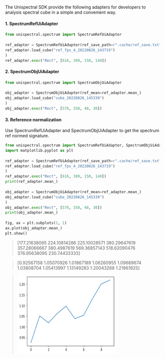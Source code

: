 The Unispectral SDK provide the following adapters for developers to analysis spectral cube in a simple and convenient way.
#### 1. SpectrumRefUiAdapter

```python
from unispectral.spectrum import SpectrumRefUiAdapter

ref_adapter = SpectrumRefUiAdapter(ref_save_path=r".cache/ref_save.txt")
ref_adapter.load_cube("ref_fps_4_20220826_143719")
)
ref_adapter.exec("Rect", [616, 389, 150, 140])

```


#### 2. SpectrumObjUiAdapter

```python
from unispectral.spectrum import SpectrumObjUiAdapter

obj_adapter = SpectrumObjUiAdapter(ref_mean=ref_adapter.mean_)
obj_adapter.load_cube("cube_20220826_145339")
)
obj_adapter.exec("Rect", [576, 358, 40, 30])

```

#### 3. Reference normalization
Use SpectrumRefUiAdapter and SpectrumObjUiAdapter to get the spectrum ref normed signature.

```python
from unispectral.spectrum import SpectrumRefUiAdapter, SpectrumObjUiAdapter
import matplotlib.pyplot as plt

ref_adapter = SpectrumRefUiAdapter(ref_save_path=r".cache/ref_save.txt")
ref_adapter.load_cube("ref_fps_4_20220826_143719")
)
ref_adapter.exec("Rect", [616, 389, 150, 140])
print(ref_adapter.mean_)

obj_adapter = SpectrumObjUiAdapter(ref_mean=ref_adapter.mean_)
obj_adapter.load_cube("cube_20220826_145339")
)
obj_adapter.exec("Rect", [576, 358, 40, 30])
print(obj_adapter.mean_)

fig, ax = plt.subplots(1, 1)
ax.plot(obj_adapter.mean_)
plt.show()
```

> [177.21638095 224.10814286 225.10028571 380.29647619 357.28066667
 380.4987619  569.36857143 518.62090476 376.95638095 230.74433333]

>[0.92567158 1.05070926 1.01867189 1.06260955 1.09689674 1.03808704
 1.05413997 1.13149283 1.20043288 1.21961825]

> <img src="https://github.com/Unispectral-SW/monarch-preprocess-app-docs/blob/main/docs/images/199899940-c0b9dc76-80d5-41db-9b28-61c4be745a19.png" width="320" height="256">

